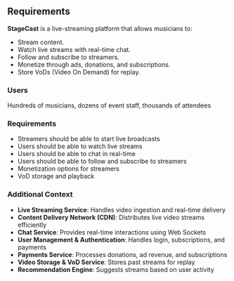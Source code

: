 ## Requirements
**StageCast** is a live-streaming platform that allows musicians to:
* Stream content.
* Watch live streams with real-time chat.
* Follow and subscribe to streamers.
* Monetize through ads, donations, and subscriptions.
* Store VoDs (Video On Demand) for replay.

### Users
Hundreds of musicians, dozens of event staff, thousands of attendees

### Requirements
* Streamers should be able to start live broadcasts
* Users should be able to watch live streams
* Users should be able to chat in real-time
* Users should be able to follow and subscribe to streamers
* Monetization options for streamers
* VoD storage and playback

### Additional Context

* **Live Streaming Service**: Handles video ingestion and real-time delivery
* **Content Delivery Network (CDN)**: Distributes live video streams efficiently
* **Chat Service**: Provides real-time interactions using Web Sockets
* **User Management & Authentication**: Handles login, subscriptions, and payments
* **Payments Service**: Processes donations, ad revenue, and subscriptions
* **Video Storage & VoD Service**: Stores past streams for replay
* **Recommendation Engine**: Suggests streams based on user activity